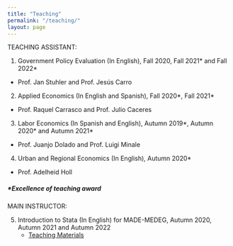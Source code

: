 ```yaml
---
title: "Teaching"
permalink: "/teaching/"
layout: page
---
```


TEACHING ASSISTANT:

1. Government Policy Evaluation (In English), Fall 2020, Fall 2021* and Fall 2022*
- Prof. Jan Stuhler and Prof. Jesús Carro


2. Applied Economics (In English and Spanish), Fall 2020*, Fall 2021*
- Prof. Raquel Carrasco and Prof. Julio Caceres


3. Labor Economics (In Spanish and English), Autumn 2019*, Autumn 2020* and Autumn 2021*
- Prof. Juanjo Dolado and Prof. Luigi Minale



4. Urban and Regional Economics (In English), Autumn 2020*
- Prof. Adelheid Holl


##### ***Excellence of teaching award**

MAIN INSTRUCTOR:

5. Introduction to Stata (In English) for MADE-MEDEG, Autumn 2020, Autumn 2021 and Autumn 2022
    - [Teaching Materials](https://sites.google.com/view/ladelgadop/teaching?authuser=0)
